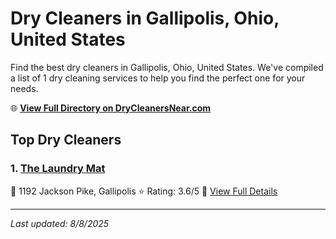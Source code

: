 # Dry Cleaners in Gallipolis, Ohio, United States

Find the best dry cleaners in Gallipolis, Ohio, United States. We've compiled a list of 1 dry cleaning services to help you find the perfect one for your needs.

🌐 **[View Full Directory on DryCleanersNear.com](https://drycleanersnear.com/city/US/Ohio/Gallipolis)**

## Top Dry Cleaners

### 1. [The Laundry Mat](https://drycleanersnear.com/dryCleaner/68707033f0d34636f22da1fb/the-laundry-mat)
📍 1192 Jackson Pike, Gallipolis
⭐ Rating: 3.6/5
🔗 [View Full Details](https://drycleanersnear.com/dryCleaner/68707033f0d34636f22da1fb/the-laundry-mat)


---

*Last updated: 8/8/2025*
